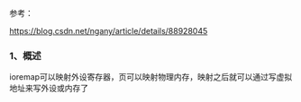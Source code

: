 参考：

<https://blog.csdn.net/ngany/article/details/88928045>

### 1、概述

ioremap可以映射外设寄存器，页可以映射物理内存，映射之后就可以通过写虚拟地址来写外设或内存了